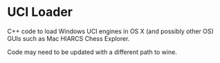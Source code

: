 UCI Loader
==========

C++ code to load Windows UCI engines in OS X (and possibly other OS) GUIs such as Mac HIARCS Chess Explorer.

Code may need to be updated with a different path to wine.
